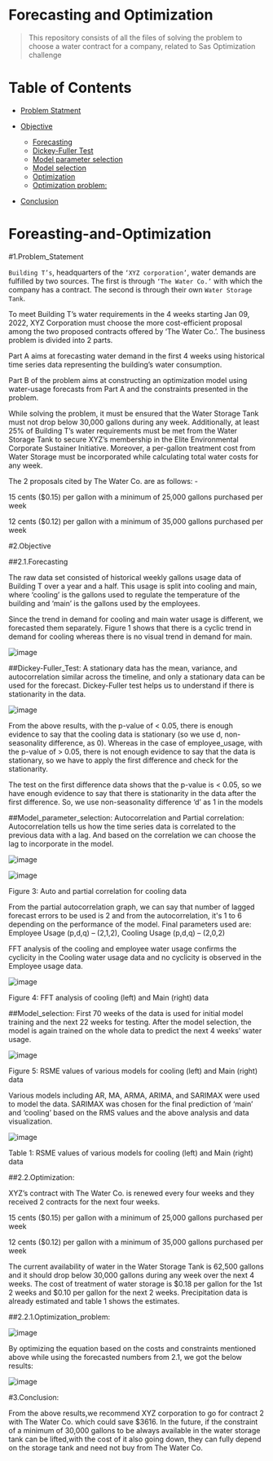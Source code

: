 
# Forecasting and Optimization
<ins> </ins>
> This repository consists of all the files of solving the problem to choose a water contract for a company, related to Sas Optimization challenge 

# Table of Contents
- [Problem Statment](#1.Problem_Statement)

- [Objective](#2.Objective)
  - [Forecasting](#2.1.Forecasting)
   - [Dickey-Fuller Test](#Dickey-Fuller_Test:)
   - [Model parameter selection](#Model_parameter_selection:)
   - [Model selection](#Model_selection:)
  - [Optimization](#2.2.Optimization:) 
   - [Optimization problem: ](#2.2.1.Optimization_problem:)
    
- [Conclusion](#3.Conclusion:)


# Foreasting-and-Optimization
<ins/> <ins>

#1.Problem_Statement 

`Building T’s`, headquarters of the `‘XYZ corporation’`, water demands are fulfilled by two sources. The first is through `‘The Water Co.’` with which the company has a contract. The second is through their own `Water Storage Tank`.  

To meet Building T’s water requirements in the 4 weeks starting Jan 09, 2022, XYZ Corporation must choose the more cost-efficient proposal among the two proposed contracts offered by ‘The Water Co.’. The business problem is divided into 2 parts. 
  
Part A aims at forecasting water demand in the first 4 weeks using historical time series data representing the building’s water consumption. 
 
Part B of the problem aims at constructing an optimization model using water-usage forecasts from Part A and the constraints presented in the problem. 

While solving the problem, it must be ensured that the Water Storage Tank must not drop below 30,000 gallons during any week. Additionally, at least 25% of Building T’s water requirements must be met from the Water Storage Tank to secure XYZ’s membership in the Elite Environmental Corporate Sustainer Initiative. Moreover, a per-gallon treatment cost from Water Storage must be incorporated while calculating total water costs for any week.  

The 2 proposals cited by The Water Co. are as follows: - 

  15 cents ($0.15) per gallon with a minimum of 25,000 gallons purchased per week 

  12 cents ($0.12) per gallon with a minimum of 35,000 gallons purchased per week 

#2.Objective 

##2.1.Forecasting

The raw data set consisted of historical weekly gallons usage data of Building T over a year and a half. This usage is split into cooling and main, where ‘cooling’ is the gallons used to regulate the temperature of the building and ‘main’ is the gallons used by the employees.  

Since the trend in demand for cooling and main water usage is different, we forecasted them separately. Figure 1 shows that there is a cyclic trend in demand for cooling whereas there is no visual trend in demand for main.  

![image](https://user-images.githubusercontent.com/51246077/149674871-11c6d079-dbdc-4a23-be29-7024ece3fec3.png)

 

##Dickey-Fuller_Test:
A stationary data has the mean, variance, and autocorrelation similar across the timeline, and only a stationary data can be used for the forecast. Dickey-Fuller test helps us to understand if there is stationarity in the data. 

![image](https://user-images.githubusercontent.com/51246077/149674964-bc82a1e8-32b0-413e-ae4e-dfb14e5c3b39.png)

 
From the above results, with the p-value of < 0.05, there is enough evidence to say that the cooling data is stationary (so we use d, non-seasonality difference, as 0). Whereas in the case of employee_usage, with the p-value of > 0.05, there is not enough evidence to say that the data is stationary, so we have to apply the first difference and check for the stationarity. 

The test on the first difference data shows that the p-value is < 0.05, so we have enough evidence to say that there is stationarity in the data after the first difference. So, we use non-seasonality difference ‘d’ as 1 in the models 

##Model_parameter_selection:
Autocorrelation and Partial correlation: Autocorrelation tells us how the time series data is correlated to the previous data with a lag. And based on the correlation we can choose the lag to incorporate in the model.
                                                                       
![image](https://user-images.githubusercontent.com/51246077/149675077-82e54b8a-f0fe-4b10-8da6-0b80361b1c25.png)

![image](https://user-images.githubusercontent.com/51246077/149675110-dbae9134-a1c0-4251-957c-43c33ff60b34.png)


Figure 3: Auto and partial correlation for cooling data 

From the partial autocorrelation graph, we can say that number of lagged forecast errors to be used is 2 and from the autocorrelation, it's 1 to 6 depending on the performance of the model. Final parameters used are: Employee Usage (p,d,q) – (2,1,2), Cooling Usage (p,d,q) – (2,0,2) 

FFT analysis of the cooling and employee water usage confirms the cyclicity in the Cooling water usage data and no cyclicity is observed in the Employee usage data. 

 ![image](https://user-images.githubusercontent.com/51246077/149675130-5d4609ae-0db4-401c-9497-3fea98eeb88e.png)

Figure 4: FFT analysis of cooling (left) and Main (right) data 

  
##Model_selection: 
First 70 weeks of the data is used for initial model training and the next 22 weeks for testing. After the model selection, the model is again trained on the whole data to predict the next 4 weeks' water usage. 

 ![image](https://user-images.githubusercontent.com/51246077/149675171-04636940-f4e9-414d-a072-8f685e66f299.png)

Figure 5: RSME values of various models for cooling (left) and Main (right) data 

 

Various models including AR, MA, ARMA, ARIMA, and SARIMAX were used to model the data. SARIMAX was chosen for the final prediction of ‘main’ and ‘cooling’ based on the RMS values and the above analysis and data visualization. 

![image](https://user-images.githubusercontent.com/51246077/149675208-d4a564f8-d0dc-4402-aaa4-b7898b2f9ca8.png)
                                                                      
Table 1: RSME values of various models for cooling (left) and Main (right) data 
                                                                       
                                                                       

##2.2.Optimization: 

XYZ’s contract with The Water Co. is renewed every four weeks and they received 2 contracts for the next four weeks. 

15 cents ($0.15) per gallon with a minimum of 25,000 gallons purchased per week 

12 cents ($0.12) per gallon with a minimum of 35,000 gallons purchased per week 

The current availability of water in the Water Storage Tank is 62,500 gallons and it should drop below 30,000 gallons during any week over the next 4 weeks. The cost of treatment of water storage is $0.18 per gallon for the 1st 2 weeks and $0.10 per gallon for the next 2 weeks. Precipitation data is already estimated and table 1 shows the estimates.  

##2.2.1.Optimization_problem: 

 
![image](https://user-images.githubusercontent.com/51246077/149675317-4b54dde2-fa3a-4b5c-93a2-7c4f9d26295f.png)
                                                                       
By optimizing the equation based on the costs and constraints mentioned above while using the forecasted numbers from 2.1, we got the below results: 

 
![image](https://user-images.githubusercontent.com/51246077/149675347-e67d03ec-5816-4d63-9700-6765ab71c496.png)

 

#3.Conclusion: 
                                                                       
From the above results,we recommend XYZ corporation to go for contract 2 with The Water Co. which could save $3616. In the future, if the constraint of a minimum of 30,000 gallons to be always available in the water  storage  tank  can  be  lifted,with the  cost  of it  also  going  down, they  can  fully depend  on the storage tank and need not buy from The Water Co.                                                                      
                                                                       
                                                                       
                                                                       
